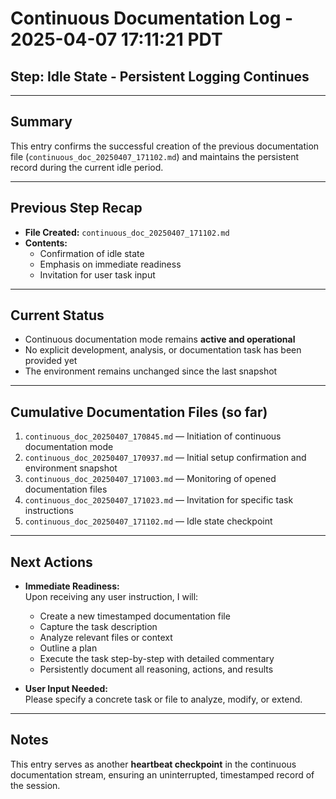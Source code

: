 # Continuous Documentation Log - 2025-04-07 17:11:21 PDT

## Step: Idle State - Persistent Logging Continues

---

## Summary

This entry confirms the successful creation of the previous documentation file (`continuous_doc_20250407_171102.md`) and maintains the persistent record during the current idle period.

---

## Previous Step Recap

- **File Created:** `continuous_doc_20250407_171102.md`
- **Contents:**  
  - Confirmation of idle state  
  - Emphasis on immediate readiness  
  - Invitation for user task input

---

## Current Status

- Continuous documentation mode remains **active and operational**
- No explicit development, analysis, or documentation task has been provided yet
- The environment remains unchanged since the last snapshot

---

## Cumulative Documentation Files (so far)

1. `continuous_doc_20250407_170845.md` — Initiation of continuous documentation mode
2. `continuous_doc_20250407_170937.md` — Initial setup confirmation and environment snapshot
3. `continuous_doc_20250407_171003.md` — Monitoring of opened documentation files
4. `continuous_doc_20250407_171023.md` — Invitation for specific task instructions
5. `continuous_doc_20250407_171102.md` — Idle state checkpoint

---

## Next Actions

- **Immediate Readiness:**  
  Upon receiving any user instruction, I will:
  - Create a new timestamped documentation file
  - Capture the task description
  - Analyze relevant files or context
  - Outline a plan
  - Execute the task step-by-step with detailed commentary
  - Persistently document all reasoning, actions, and results

- **User Input Needed:**  
  Please specify a concrete task or file to analyze, modify, or extend.

---

## Notes

This entry serves as another **heartbeat checkpoint** in the continuous documentation stream, ensuring an uninterrupted, timestamped record of the session.
